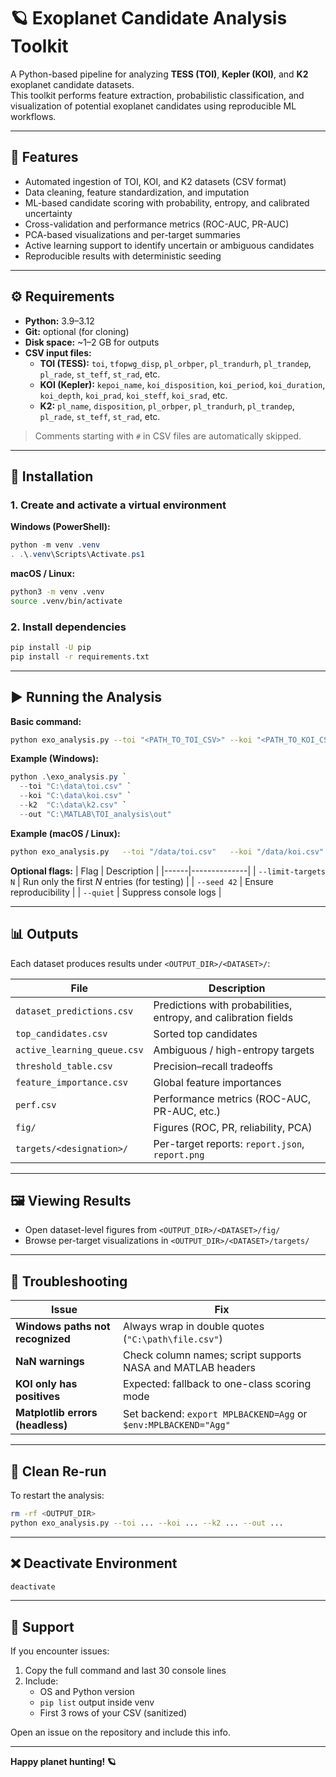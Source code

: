 # 🪐 Exoplanet Candidate Analysis Toolkit

A Python-based pipeline for analyzing **TESS (TOI)**, **Kepler (KOI)**, and **K2** exoplanet candidate datasets.  
This toolkit performs feature extraction, probabilistic classification, and visualization of potential exoplanet candidates using reproducible ML workflows.

---

## 🚀 Features

- Automated ingestion of TOI, KOI, and K2 datasets (CSV format)  
- Data cleaning, feature standardization, and imputation  
- ML-based candidate scoring with probability, entropy, and calibrated uncertainty  
- Cross-validation and performance metrics (ROC-AUC, PR-AUC)  
- PCA-based visualizations and per-target summaries  
- Active learning support to identify uncertain or ambiguous candidates  
- Reproducible results with deterministic seeding

---

## ⚙️ Requirements

- **Python:** 3.9–3.12  
- **Git:** optional (for cloning)  
- **Disk space:** ~1–2 GB for outputs  
- **CSV input files:**
  - **TOI (TESS):** `toi`, `tfopwg_disp`, `pl_orbper`, `pl_trandurh`, `pl_trandep`, `pl_rade`, `st_teff`, `st_rad`, etc.  
  - **KOI (Kepler):** `kepoi_name`, `koi_disposition`, `koi_period`, `koi_duration`, `koi_depth`, `koi_prad`, `koi_steff`, `koi_srad`, etc.  
  - **K2:** `pl_name`, `disposition`, `pl_orbper`, `pl_trandurh`, `pl_trandep`, `pl_rade`, `st_teff`, `st_rad`, etc.  

> Comments starting with `#` in CSV files are automatically skipped.

---

## 🧩 Installation

### 1. Create and activate a virtual environment

**Windows (PowerShell):**
```powershell
python -m venv .venv
. .\.venv\Scripts\Activate.ps1
```

**macOS / Linux:**
```bash
python3 -m venv .venv
source .venv/bin/activate
```

### 2. Install dependencies
```bash
pip install -U pip
pip install -r requirements.txt
```

---

## ▶️ Running the Analysis

**Basic command:**
```bash
python exo_analysis.py --toi "<PATH_TO_TOI_CSV>" --koi "<PATH_TO_KOI_CSV>" --k2 "<PATH_TO_K2_CSV>" --out "<OUTPUT_DIR>"
```

**Example (Windows):**
```powershell
python .\exo_analysis.py `
  --toi "C:\data\toi.csv" `
  --koi "C:\data\koi.csv" `
  --k2  "C:\data\k2.csv" `
  --out "C:\MATLAB\TOI_analysis\out"
```

**Example (macOS / Linux):**
```bash
python exo_analysis.py   --toi "/data/toi.csv"   --koi "/data/koi.csv"   --k2  "/data/k2.csv"   --out "/Users/<you>/ExoRuns/out"
```

**Optional flags:**
| Flag | Description |
|------|--------------|
| `--limit-targets N` | Run only the first *N* entries (for testing) |
| `--seed 42` | Ensure reproducibility |
| `--quiet` | Suppress console logs |

---

## 📊 Outputs

Each dataset produces results under `<OUTPUT_DIR>/<DATASET>/`:

| File | Description |
|------|--------------|
| `dataset_predictions.csv` | Predictions with probabilities, entropy, and calibration fields |
| `top_candidates.csv` | Sorted top candidates |
| `active_learning_queue.csv` | Ambiguous / high-entropy targets |
| `threshold_table.csv` | Precision–recall tradeoffs |
| `feature_importance.csv` | Global feature importances |
| `perf.csv` | Performance metrics (ROC-AUC, PR-AUC, etc.) |
| `fig/` | Figures (ROC, PR, reliability, PCA) |
| `targets/<designation>/` | Per-target reports: `report.json`, `report.png` |

---

## 🖼️ Viewing Results

- Open dataset-level figures from `<OUTPUT_DIR>/<DATASET>/fig/`
- Browse per-target visualizations in `<OUTPUT_DIR>/<DATASET>/targets/`

---

## 🧰 Troubleshooting

| Issue | Fix |
|-------|-----|
| **Windows paths not recognized** | Always wrap in double quotes (`"C:\path\file.csv"`) |
| **NaN warnings** | Check column names; script supports NASA and MATLAB headers |
| **KOI only has positives** | Expected: fallback to one-class scoring mode |
| **Matplotlib errors (headless)** | Set backend: `export MPLBACKEND=Agg` or `$env:MPLBACKEND="Agg"` |

---

## 🔁 Clean Re-run

To restart the analysis:
```bash
rm -rf <OUTPUT_DIR>
python exo_analysis.py --toi ... --koi ... --k2 ... --out ...
```

---

## ❌ Deactivate Environment

```bash
deactivate
```

---

## 💬 Support

If you encounter issues:
1. Copy the full command and last 30 console lines  
2. Include:
   - OS and Python version  
   - `pip list` output inside venv  
   - First 3 rows of your CSV (sanitized)

Open an issue on the repository and include this info.

---

**Happy planet hunting! 🪐**
